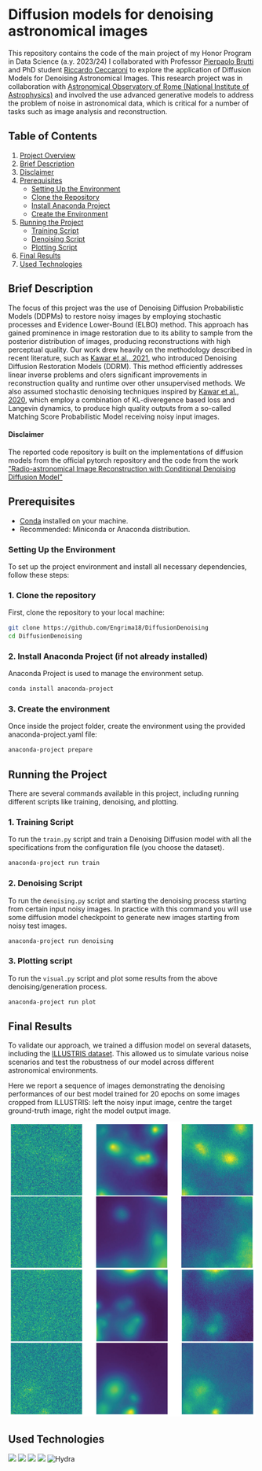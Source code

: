 # Diffusion models for denoising astronomical images

This repository contains the code of the main project of my Honor Program in Data Science (a.y. 2023/24) I collaborated with Professor [Pierpaolo Brutti](https://phd.uniroma1.it/web/PIERPAOLO-BRUTTI_nC1622_IT.aspx) and PhD student [Riccardo Ceccaroni](https://github.com/riccardoc95) to explore the application of Diffusion Models for Denoising Astronomical Images. This research project was in collaboration with [Astronomical Observatory of Rome (National Institute of Astrophysics)](https://www.oa-roma.inaf.it/) and involved the use advanced generative models to address the problem of noise in astronomical data, which is critical for a number of tasks such as image analysis and reconstruction.

## Table of Contents

1. [Project Overview](#diffusion-models-for-denoising-astronomical-images)  
2. [Brief Description](#brief-description)  
3. [Disclaimer](#disclaimer)  
4. [Prerequisites](#prerequisites)  
   - [Setting Up the Environment](#setting-up-the-environment)
   - [Clone the Repository](#1-clone-the-repository)
   - [Install Anaconda Project](#2-install-anaconda-project)
   - [Create the Environment](#3-create-the-environment)  
5. [Running the Project](#running-the-project)  
   - [Training Script](#1-training-script)  
   - [Denoising Script](#2-denoising-script)  
   - [Plotting Script](#3-plotting-script)  
6. [Final Results](#final-results)  
7. [Used Technologies](#used-technologies)

## Brief Description

The focus of this project was the use of Denoising Diffusion Probabilistic Models
(DDPMs) to restore noisy images by employing stochastic processes and Evidence
Lower-Bound (ELBO) method. This approach has gained prominence in image
restoration due to its ability to sample from the posterior distribution of images, producing
reconstructions with high perceptual quality. Our work drew heavily on the
methodology described in recent literature, such as [Kawar et al., 2021](https://arxiv.org/abs/2201.11793), who introduced Denoising Diffusion
Restoration Models (DDRM). This method efficiently addresses linear inverse
problems and o!ers significant improvements in reconstruction quality and runtime
over other unsupervised methods.
We also assumed stochastic denoising techniques inspired by [Kawar et al., 2020](https://arxiv.org/abs/2101.09552), which employ a
combination of KL-diveregence based loss and Langevin dynamics, to produce high quality
outputs from a so-called Matching Score Probabilistic Model receiving noisy
input images.

#### Disclaimer

The reported code repository is built on the implementations of diffusion models from the official pytorch repository and the code from the work ["Radio-astronomical Image Reconstruction with Conditional
Denoising Diffusion Model"](https://github.com/MariiaDrozdova/diffusion-for-sources-characterisation)

## Prerequisites

- [Conda](https://docs.conda.io/en/latest/miniconda.html) installed on your machine.
- Recommended: Miniconda or Anaconda distribution.

### Setting Up the Environment

To set up the project environment and install all necessary dependencies, follow these steps:

### 1. Clone the repository

First, clone the repository to your local machine:

```bash
git clone https://github.com/Engrima18/DiffusionDenoising
cd DiffusionDenoising
```

### 2. Install Anaconda Project (if not already installed)

Anaconda Project is used to manage the environment setup.

```bash
conda install anaconda-project
```

### 3. Create the environment

Once inside the project folder, create the environment using the provided anaconda-project.yaml file:

```bash
anaconda-project prepare
```

## Running the Project

There are several commands available in this project, including running different scripts like training, denoising, and plotting.

### 1. Training Script

To run the `train.py` script and train a Denoising Diffusion model with all the specifications from the configuration file (you choose the dataset).

```bash
anaconda-project run train
```

### 2. Denoising Script

To run the `denoising.py` script and starting the denoising process starting from certain input noisy images. In practice with this command you will use some diffusion model checkpoint to generate new images starting from noisy test images.

```bash
anaconda-project run denoising
```

### 3. Plotting script

To run the `visual.py` script and plot some results from the above denoising/generation process.

```bash
anaconda-project run plot
```

## Final Results

To validate our approach, we trained a diffusion model on several datasets, including
the [ILLUSTRIS dataset](https://www.illustris-project.org). This allowed us to simulate various noise scenarios
and test the robustness of our model across different astronomical environments.

Here we report a sequence of images demonstrating the denoising performances of our best model
trained for 20 epochs on some images cropped from ILLUSTRIS: left the noisy input image,
centre the target ground-truth image, right the model output image.

![alt text](plots/example.png)

## Used Technologies

![](https://img.shields.io/badge/Lightning-792DE4?style=for-the-badge&logo=lightning&logoColor=white) ![](https://img.shields.io/badge/PyTorch-EE4C2C?style=for-the-badge&logo=pytorch&logoColor=white) ![](https://img.shields.io/badge/Weights_&_Biases-FFBE00?style=for-the-badge&logo=WeightsAndBiases&logoColor=white) ![](https://img.shields.io/badge/conda-342B029.svg?&style=for-the-badge&logo=anaconda&logoColor=white) ![Hydra](https://img.shields.io/badge/Hydra-89CFF0?style=for-the-badge&logo=hyperland&logoColor=white)
